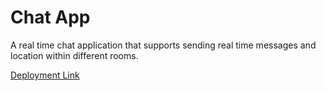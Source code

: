 # Chat App
A real time chat application that supports sending real time messages and location within different rooms.

[Deployment Link](https://wagdy-chat-app.herokuapp.com/)
